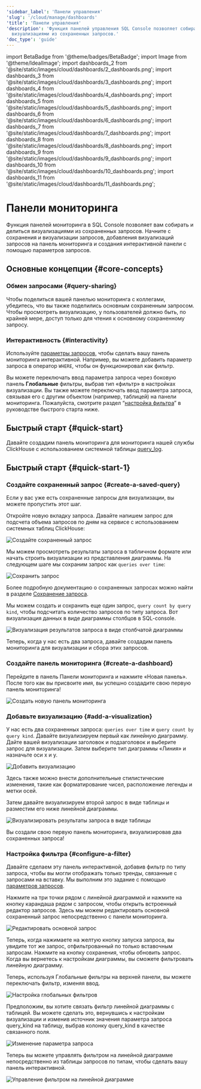 ```yaml
---
'sidebar_label': 'Панели управления'
'slug': '/cloud/manage/dashboards'
'title': 'Панели управления'
'description': 'Функция панелей управления SQL Console позволяет собирать и делиться
  визуализациями из сохраненных запросов.'
'doc_type': 'guide'
---
```

import BetaBadge from '@theme/badges/BetaBadge';
import Image from '@theme/IdealImage';
import dashboards_2 from '@site/static/images/cloud/dashboards/2_dashboards.png';
import dashboards_3 from '@site/static/images/cloud/dashboards/3_dashboards.png';
import dashboards_4 from '@site/static/images/cloud/dashboards/4_dashboards.png';
import dashboards_5 from '@site/static/images/cloud/dashboards/5_dashboards.png';
import dashboards_6 from '@site/static/images/cloud/dashboards/6_dashboards.png';
import dashboards_7 from '@site/static/images/cloud/dashboards/7_dashboards.png';
import dashboards_8 from '@site/static/images/cloud/dashboards/8_dashboards.png';
import dashboards_9 from '@site/static/images/cloud/dashboards/9_dashboards.png';
import dashboards_10 from '@site/static/images/cloud/dashboards/10_dashboards.png';
import dashboards_11 from '@site/static/images/cloud/dashboards/11_dashboards.png';


# Панели мониторинга

Функция панелей мониторинга в SQL Console позволяет вам собирать и делиться визуализациями из сохраненных запросов. Начните с сохранения и визуализации запросов, добавления визуализаций запросов на панель мониторинга и создания интерактивной панели с помощью параметров запросов.

## Основные концепции {#core-concepts}

### Обмен запросами {#query-sharing}

Чтобы поделиться вашей панелью мониторинга с коллегами, убедитесь, что вы также поделились основным сохраненным запросом. Чтобы просмотреть визуализацию, у пользователей должно быть, по крайней мере, доступ только для чтения к основному сохраненному запросу.

### Интерактивность {#interactivity}

Используйте [параметры запросов](/sql-reference/syntax#defining-and-using-query-parameters), чтобы сделать вашу панель мониторинга интерактивной. Например, вы можете добавить параметр запроса в оператор `WHERE`, чтобы он функционировал как фильтр.

Вы можете переключать ввод параметра запроса через боковую панель **Глобальные** фильтры, выбрав тип «фильтр» в настройках визуализации. Вы также можете переключать ввод параметра запроса, связывая его с другим объектом (например, таблицей) на панели мониторинга. Пожалуйста, смотрите раздел “[настройка фильтра](/cloud/manage/dashboards#configure-a-filter)” в руководстве быстрого старта ниже.

## Быстрый старт {#quick-start}

Давайте создадим панель мониторинга для мониторинга нашей службы ClickHouse с использованием системной таблицы [query_log](/operations/system-tables/query_log).

## Быстрый старт {#quick-start-1}

### Создайте сохраненный запрос {#create-a-saved-query}

Если у вас уже есть сохраненные запросы для визуализации, вы можете пропустить этот шаг.

Откройте новую вкладку запроса. Давайте напишем запрос для подсчета объема запросов по дням на сервисе с использованием системных таблиц ClickHouse:

<Image img={dashboards_2} size="md" alt="Создайте сохраненный запрос" border/>

Мы можем просмотреть результаты запроса в табличном формате или начать строить визуализации из представления диаграммы. На следующем шаге мы сохраним запрос как `queries over time`:

<Image img={dashboards_3} size="md" alt="Сохранить запрос" border/>

Более подробную документацию о сохраненных запросах можно найти в разделе [Сохранение запроса](/cloud/get-started/sql-console#saving-a-query).

Мы можем создать и сохранить еще один запрос, `query count by query kind`, чтобы подсчитать количество запросов по типу запроса. Вот визуализация данных в виде диаграммы столбцов в SQL-console.

<Image img={dashboards_4} size="md" alt="Визуализация результатов запроса в виде столбчатой диаграммы" border/>

Теперь, когда у нас есть два запроса, давайте создадим панель мониторинга для визуализации и сбора этих запросов.

### Создайте панель мониторинга {#create-a-dashboard}

Перейдите в панель Панели мониторинга и нажмите «Новая панель». После того как вы присвоите имя, вы успешно создадите свою первую панель мониторинга!

<Image img={dashboards_5} size="md" alt="Создать новую панель мониторинга" border/>

### Добавьте визуализацию {#add-a-visualization}

У нас есть два сохраненных запроса: `queries over time` и `query count by query kind`. Давайте визуализируем первый как линейную диаграмму. Дайте вашей визуализации заголовок и подзаголовок и выберите запрос для визуализации. Затем выберите тип диаграммы «Линия» и назначьте оси x и y.

<Image img={dashboards_6} size="md" alt="Добавить визуализацию" border/>

Здесь также можно внести дополнительные стилистические изменения, такие как форматирование чисел, расположение легенды и метки осей. 

Затем давайте визуализируем второй запрос в виде таблицы и разместим его ниже линейной диаграммы.

<Image img={dashboards_7} size="md" alt="Визуализировать результаты запроса в виде таблицы" border/>

Вы создали свою первую панель мониторинга, визуализировав два сохраненных запроса!

### Настройка фильтра {#configure-a-filter}

Давайте сделаем эту панель интерактивной, добавив фильтр по типу запроса, чтобы вы могли отображать только тренды, связанные с запросами на вставку. Мы выполним это задание с помощью [параметров запросов](/sql-reference/syntax#defining-and-using-query-parameters).

Нажмите на три точки рядом с линейной диаграммой и нажмите на кнопку карандаша рядом с запросом, чтобы открыть встроенный редактор запросов. Здесь мы можем редактировать основной сохраненный запрос непосредственно с панели мониторинга.

<Image img={dashboards_8} size="md" alt="Редактировать основной запрос" border/>

Теперь, когда нажимаете на желтую кнопку запуска запроса, вы увидите тот же запрос, отфильтрованный по только вставочным запросам. Нажмите на кнопку сохранения, чтобы обновить запрос. Когда вы вернетесь к настройкам диаграммы, вы сможете фильтровать линейную диаграмму.

Теперь, используя Глобальные фильтры на верхней панели, вы можете переключать фильтр, изменяя ввод.

<Image img={dashboards_9} size="md" alt="Настройка глобальных фильтров" border/>

Предположим, вы хотите связать фильтр линейной диаграммы с таблицей. Вы можете сделать это, вернувшись к настройкам визуализации и изменив источник значения параметра запроса query_kind на таблицу, выбрав колонку query_kind в качестве связанного поля.

<Image img={dashboards_10} size="md" alt="Изменение параметра запроса" border/>

Теперь вы можете управлять фильтром на линейной диаграмме непосредственно из таблицы запросов по типам, чтобы сделать вашу панель интерактивной.

<Image img={dashboards_11} size="md" alt="Управление фильтром на линейной диаграмме" border/>